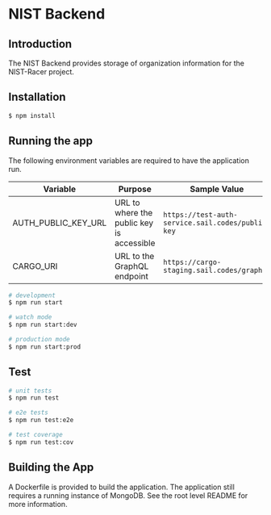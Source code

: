 # NIST Backend

## Introduction

The NIST Backend provides storage of organization information for the NIST-Racer project.

## Installation

```bash
$ npm install
```

## Running the app

The following environment variables are required to have the application run.

| Variable            | Purpose                                   | Sample Value                                      |
| ------------------- | ----------------------------------------- | ------------------------------------------------- |
| AUTH_PUBLIC_KEY_URL | URL to where the public key is accessible | `https://test-auth-service.sail.codes/public-key` |
| CARGO_URI           | URL to the GraphQL endpoint               | `https://cargo-staging.sail.codes/graphql`        |

```bash
# development
$ npm run start

# watch mode
$ npm run start:dev

# production mode
$ npm run start:prod
```

## Test

```bash
# unit tests
$ npm run test

# e2e tests
$ npm run test:e2e

# test coverage
$ npm run test:cov
```

## Building the App

A Dockerfile is provided to build the application. The application still requires a running instance of MongoDB. See the root level README for more information.
